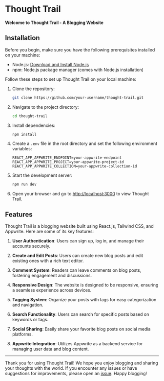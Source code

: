 # Thought Trail

**Welcome to Thought Trail - A Blogging Website**

## Installation

Before you begin, make sure you have the following prerequisites installed on your machine:

- Node.js: [Download and Install Node.js](https://nodejs.org/)
- npm: Node.js package manager (comes with Node.js installation)

Follow these steps to set up Thought Trail on your local machine:

1. Clone the repository:
   ```bash
   git clone https://github.com/your-username/thought-trail.git
   ```

2. Navigate to the project directory:
   ```bash
   cd thought-trail
   ```

3. Install dependencies:
   ```bash
   npm install
   ```

4. Create a `.env` file in the root directory and set the following environment variables:
   ```env
   REACT_APP_APPWRITE_ENDPOINT=your-appwrite-endpoint
   REACT_APP_APPWRITE_PROJECT=your-appwrite-project-id
   REACT_APP_APPWRITE_COLLECTION=your-appwrite-collection-id
   ```

5. Start the development server:
   ```bash
   npm run dev
   ```

6. Open your browser and go to [http://localhost:3000](http://localhost:3000) to view Thought Trail.

## Features

Thought Trail is a blogging website built using React.js, Tailwind CSS, and Appwrite. Here are some of its key features:

1. **User Authentication**: Users can sign up, log in, and manage their accounts securely.

2. **Create and Edit Posts**: Users can create new blog posts and edit existing ones with a rich text editor.

3. **Comment System**: Readers can leave comments on blog posts, fostering engagement and discussions.

4. **Responsive Design**: The website is designed to be responsive, ensuring a seamless experience across devices.

5. **Tagging System**: Organize your posts with tags for easy categorization and navigation.

6. **Search Functionality**: Users can search for specific posts based on keywords or tags.

7. **Social Sharing**: Easily share your favorite blog posts on social media platforms.

8. **Appwrite Integration**: Utilizes Appwrite as a backend service for managing user data and blog content.


---

Thank you for using Thought Trail! We hope you enjoy blogging and sharing your thoughts with the world. If you encounter any issues or have suggestions for improvements, please open an [issue](https://github.com/your-username/thought-trail/issues). Happy blogging!
